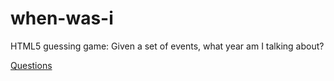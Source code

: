 when-was-i
==========
HTML5 guessing game: Given a set of events, what year am I talking about?

[Questions](questions.md)
